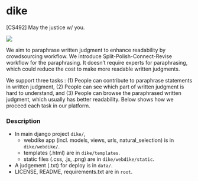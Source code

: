 # dike
[CS492] May the justice w/ you.

![](http://imgd.rgcdn.nl/c1b2c416dd5248fc8022f08ad93f4f55/opener/Justitie-zegt-in-een-brief-aan-de-informateur-meer-geld-nodig-te-hebben-foto-pixabay-com.jpg)

We aim to paraphrase written judgment to enhance readability by crowdsourcing workflow. We introduce Split-Polish-Connect-Revise workflow for the paraphrasing. It doesn’t require experts for paraphrasing, which could reduce the cost to make more readable written judgments.

We support three tasks : (1) People can contribute to paraphrase statements in written judgment, (2) People can see which part of written judgment is hard to understand, and (3) People can browse the paraphrased written judgment, which usually has better readability. Below shows how we proceed each task in our platform.

### Description

- In main django project `dike/`,
  - webdike app (incl. models, views, urls, natural_selection) is in `dike/webdike/`.
  - templates (.html) are in `dike/templates`.
  - static files (.css, .js, .png) are in `dike/webdike/static`.
- A judgement (.txt) for deploy is in `data/`.
- LICENSE, README, requirements.txt are in `root`.
